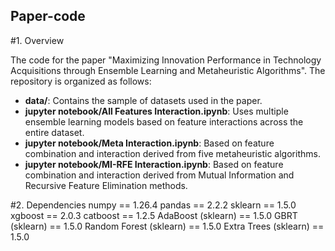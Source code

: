 ## Paper-code
#1. Overview

The code for the paper "Maximizing Innovation Performance in Technology Acquisitions through Ensemble Learning and Metaheuristic Algorithms". The repository is organized as follows:

- **data/**: Contains the sample of datasets used in the paper.
- **jupyter notebook/All Features Interaction.ipynb**: Uses multiple ensemble learning models based on feature interactions across the entire dataset.
- **jupyter notebook/Meta Interaction.ipynb**: Based on feature combination and interaction derived from five metaheuristic algorithms.
- **jupyter notebook/MI-RFE Interaction.ipynb**: Based on feature combination and interaction derived from Mutual Information and Recursive Feature Elimination methods.

#2. Dependencies
numpy == 1.26.4
pandas == 2.2.2
sklearn == 1.5.0
xgboost == 2.0.3
catboost == 1.2.5
AdaBoost (sklearn) == 1.5.0
GBRT (sklearn) == 1.5.0
Random Forest (sklearn) == 1.5.0
Extra Trees (sklearn) == 1.5.0
